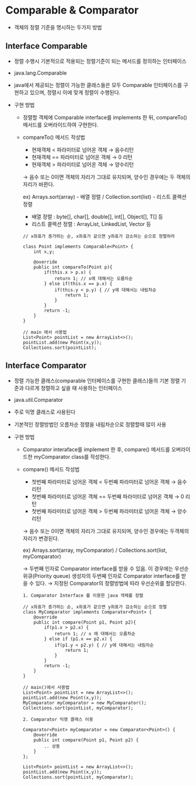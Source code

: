 # Comparable & Comparator

- 객체의 정렬 기준을 명시하는 두가지 방법

## Interface Comparable

- 정렬 수행시 기본적으로 적용되는 정렬기준이 되는 메서드를 정의하는 인터페이스
- java.lang.Comparable
- java에서 제공되는 정렬이 가능한 클래스들은 모두 Comparable 인터페이스를 구현하고 있으며, 정렬시 이에 맞게 정렬이 수행된다.

- 구현 방법
    - 정렬할 객체에 Comparable interface를 implements 한 뒤, compareTo() 메서드를 오버라이드하여 구현한다.
    - compareTo() 메서드 작성법
        - 현재객체 < 파라미터로 넘어온 객체    →    음수리턴
        - 현재객체 == 파라미터로 넘어온 객체    →    0 리턴
        - 현재객체 > 파라미터로 넘어온 객체    →    양수리턴

        → 음수 또는 0이면 객체의 자리가 그대로 유지되며, 양수인 경우에는 두 객체의 자리가 바뀐다. 

        ex) Arrays.sort(array) - 배열 정렬  /  Collection.sort(list) - 리스트 콜랙션 정렬 

        - 배열 정렬 : byte[], char[], double[], int[], Object[], T[] 등
        - 리스트 콜렉션 정렬 : ArrayList, LinkedList, Vector 등

        ``` 
        // x좌표가 증가하는 순, x좌표가 같으면 y좌표가 감소하는 순으로 정렬하라 
        
        class Point implements Comparable<Point> {
        	int x,y;
        	
        	@override
        	public int compareTo(Point p){
        		if(this.x > p.x) {
        			return 1; // x에 대해서는 오름차순
        		} else if(this.x == p.x) {
        			if(this.y < p.y) { // y에 대해서는 내림차순 
        				return 1;
        			}
        		}
        		return -1;
        	}
        }
        
        // main 에서 사용법
        List<Point> pointList = new ArrayList<>();
        pointList.add(new Point(x,y));
        Collections.sort(pointList);
        
        ``` 

## Interface Comparator

- 정렬 가능한 클래스(comparable 인터페이스를 구현한 클래스)들의 기본 정렬 기준과 다르게 정렬하고 싶을 때 사용하는 인터페이스
- java.util.Comparator
- 주로 익명 클래스로 사용된다
- 기본적인 정렬방법인 오름차순 정렬을 내림차순으로 정렬할때 많이 사용

- 구현 방법
    - Comparator interaface를 implement 한 후, compare() 메서드를 오버라이드한 myComparator class를 작성한다.
    - compare() 메서드 작성법
        - 첫번째 파라미터로 넘어온 객체 < 두번째 파라미터로 넘어온 객체    →    음수리턴
        - 첫번째 파라미터로 넘어온 객체 == 두번째 파라미터로 넘어온 객체    → 0 리턴
        - 첫번째 파라미터로 넘어온 객체 > 두번째 파라미터로 넘어온 객체    → 양수리턴

        → 음수 또는 0이면 객체의 자리가 그대로 유지되며, 양수인 경우에는 두객체의 자리가 변경된다. 

        ex) Arrays.sort(array, myComparator) / Collections.sort(list, myComparator) 

        → 두번째 인자로 Comparator interface를 받을 수 있음. 이 경우에는 우선순위큐(Priority queue) 생성자의 두번째 인자로 Comparator interface를 받을 수 있다. → 지정된 Comparator의 정렬방법에 따라 우선순위를 할당한다. 
        
        ```
        1. Comparator Interface 를 이용한 java 객체를 정렬 
        
        // x좌표가 증가하는 순, x좌표가 같으면 y좌표가 감소하는 순으로 정렬
        class MyComparator implements Comparator<Point> {
        	@override
        	public int compare(Point p1, Point p2){
        		if(p1.x > p2.x) {
        			return 1; // x 에 대해서는 오름차순
        		} else if (p1.x == p2.x) {
        			if(p1.y < p2.y) { // y에 대해서는 내림차순
        				return 1;
        			}
        		}
        		return -1;
        	}
        }
        
        // main()에서 사용법
        List<Point> pointList = new ArrayList<>();
        pointList.add(new Point(x,y));
        MyComparator myComparator = new MyComparator();
        Collections.sort(pointList, myComparator);

        ``` 
        
        ```
        2. Comparator 익명 클래스 이용
        
        Comparator<Point> myComparator = new Comparator<Point>() {
        	@override
        	public int compare(Point p1, Point p2) {
        		.. 상동
        	}
        };
        
        List<Point> pointList = new ArrayList<>();
        pointList.add(new Point(x,y));
        Collections.sort(pointList, myComparator);
        ```
        
